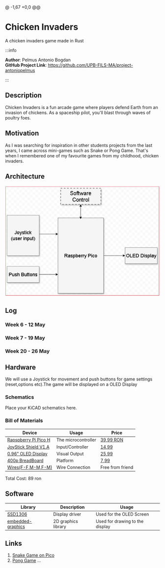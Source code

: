 @ -1,67 +0,0 @@
# Chicken Invaders
A chicken invaders game made in Rust

:::info 

**Author**: Pelmus Antonio Bogdan \
**GitHub Project Link**: https://github.com/UPB-FILS-MA/project-antoniopelmus


:::

## Description

Chicken Invaders is a fun arcade game where players defend Earth from an invasion of chickens.
As a spaceship pilot, you'll blast through waves of poultry foes.

## Motivation

As I was searching for inspiration in other students projects from the last years, I came across mini-games such as Snake or Pong Game.
That's when I remembered one of my favourite games from my childhood, chicken invaders.

## Architecture 

![architecture](architecture.png)

## Log

<!-- write every week your progress here -->

### Week 6 - 12 May

### Week 7 - 19 May

### Week 20 - 26 May

## Hardware

We will use a Joystick for movement and push buttons for game settings (reset,options etc).The game will be displayed on a OLED Display

### Schematics

Place your KiCAD schematics here.

### Bill of Materials

| Device | Usage | Price |
|--------|--------|-------|
| [Rapspberry Pi Pico H](https://www.raspberrypi.com/documentation/microcontrollers/raspberry-pi-pico.html) | The microcontroller | [39,99 RON](https://www.bitmi.ro/placi-de-dezvoltare/placa-de-dezvoltare-raspberry-pi-pico-h-rp2040-264kb-ram-10848.html) |
| [JoyStick Shield V1.A](https://cb-electronics.com/products/funduino-joystick-shield-v1-a-ky-023-shield/) | Input/Controller | [14,99](https://www.bitmi.ro/module-electronice/shield-cu-joystick-si-butoane-compatibil-arduino-10378.html)|
| [0.96" OLED Display](https://randomnerdtutorials.com/guide-for-oled-display-with-arduino/) | Visual Output | [25,99](https://www.bitmi.ro/componente-electronice/ecran-oled-0-96-cu-interfata-iic-i2c-10488.html)|
| [400p BreadBoard](https://static.cs.tme.eu/2018/03/5aaa4f5a91b79/Lecture_1_The_Breadboard.pdf) | Platform | [7,99](https://www.bitmi.ro/electronica/breadboard-400-puncte-pentru-montaje-electronice-rapide-10633.html)|
| [Wires(F-F,M-M,F-M)](https://www.sudatel.sd/storage/2019/12/JUMPER-WIRE-SPECIFICATION.pdf) | Wire Connection | Free from friend |
Total Cost: 89 ron
## Software

| Library | Description | Usage |
|---------|-------------|-------|
| [SSD1306](https://github.com/adafruit/Adafruit_SSD1306) | Display driver | Used for the OLED Screen |
| [embedded-graphics](https://github.com/embedded-graphics/embedded-graphics) | 2D graphics library | Used for drawing to the display |

## Links

<!-- Add a few links that inspired you and that you think you will use for your project -->

1. [Snake Game on Pico](https://www.youtube.com/watch?v=5r_6mbYlLVo)
2. [Pong Game](https://www.youtube.com/watch?v=7DlhFy_pxAk)
...